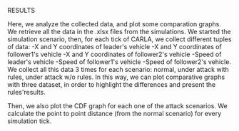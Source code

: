 RESULTS

Here, we analyze the collected data, and plot some comparation graphs.
We retrieve all the data in the .xlsx files from the simulations. We started the simulation scenario, then, for each tick of CARLA, we collect different tuples of data:
-X and Y coordinates of leader's vehicle
-X and Y coordinates of follower1's vehicle
-X and Y coordinates of follower2's vehicle
-Speed of leader's vehicle
-Speed of follower1's vehicle
-Speed of follower2's vehicle.
We collect all this data 3 times for each scenario: normal, under attack with rules, under attack w/o rules.
In this way, we can plot comparative graphs with three dataset, in order to highlight the differences and present the rules'results.

Then, we also plot the CDF graph for each one of the attack scenarios. We calculate the point to point distance (from the normal scenario) for every simulation tick.

